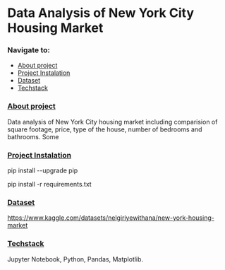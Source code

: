 # Data Analysis of New York City Housing Market

### Navigate to:
  * [About project](url)
  * [Project Instalation](url)
  * [Dataset](url)
  * [Techstack](url)


### [About project](url)
Data analysis of New York City housing market including comparision of square footage, price, type of the house, number of bedrooms and bathrooms. Some 


### [Project Instalation](url)
pip install --upgrade pip

pip install -r requirements.txt

### [Dataset](url) 
https://www.kaggle.com/datasets/nelgiriyewithana/new-york-housing-market

### [Techstack](url)
Jupyter Notebook, Python, Pandas, Matplotlib.
